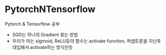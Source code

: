 # PytorchNTensorflow
Pytorch &amp; Tensorflow 공부

- SGD는 하나의 Gradient 찾는 방법
- 우리가 아는 sigmoid, ReLU등의 함수는 activate function, 퍼셉트론을 지난후 대입해서 activate하는 방식인듯
